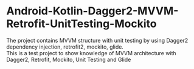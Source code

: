 # Android-Kotlin-Dagger2-MVVM-Retrofit-UnitTesting-Mockito
The project contains MVVM structure with unit testing by using Dagger2 dependency injection, retrofit2, mockito, glide.  
This is a test project to show knowledge of MVVM architecture with Dagger2, Retrofit, Mockito, Unit Testing and Glide
